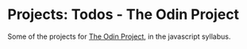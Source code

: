 # Projects: Todos - The Odin Project

Some of the projects for [The Odin Project](https://www.theodinproject.com/), in the javascript syllabus.
